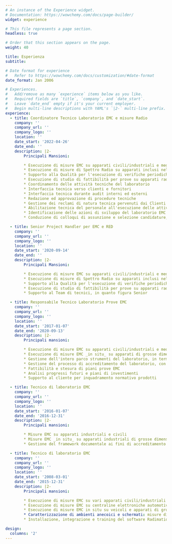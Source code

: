 ```yaml
---
# An instance of the Experience widget.
# Documentation: https://wowchemy.com/docs/page-builder/
widget: experience

# This file represents a page section.
headless: true

# Order that this section appears on the page.
weight: 40

title: Esperienza
subtitle:

# Date format for experience
#   Refer to https://wowchemy.com/docs/customization/#date-format
date_format: Jan 2006

# Experiences.
#   Add/remove as many `experience` items below as you like.
#   Required fields are `title`, `company`, and `date_start`.
#   Leave `date_end` empty if it's your current employer.
#   Begin multi-line descriptions with YAML's `|2-` multi-line prefix.
experience:
  - title: Coordinatore Tecnico Laboratorio EMC e misure Radio
    company: ''
    company_url: ''
    company_logo: ''
    location: ''
    date_start: '2022-04-26'
    date_end: ''
    description: |2-
        Principali Mansioni:

        * Esecuzione di misure EMC su apparati civili/industriali e medicali
        * Esecuzione di misure di Spettro Radio su apparati inclusi nella direttiva RED
        * Supporto alla Qualità per l'esecuzione di verifiche periodiche, aggiornamento procedure e tarature della strumentazione
        * Esecuzione di studio di fattibilità per prove su apparati radio secondo la direttiva RED
        * Coordinamento delle attività tecniche del laboratorio
        * Interfaccia tecnica verso clienti e fornitori
        * Interfaccia tecnica durante audit interni ed esterni
        * Redazione ed approvazione di procedure tecniche
        * Gestione dei reclami di natura tecnica pervenuti dai Clienti
        * Abilitazione tecnica del personale all'esecuzione delle attivita' di misura tramite corsi di formazione personalizzati
        * Identificazione delle azioni di sviluppo del laboratorio EMC
        * Conduzione di colloqui di assunzione e selezione candidature, con particolare focus sulla preparazione tecnica del candidato

  - title: Senior Project Handler per EMC e RED
    company: ''
    company_url: ''
    company_logo: ''
    location: ''
    date_start: '2020-09-14'
    date_end: ''
    description: |2-
        Principali Mansioni:

        * Esecuzione di misure EMC su apparati civili/industriali e medicali
        * Esecuzione di misure di Spettro Radio su apparati inclusi nella direttiva RED
        * Supporto alla Qualità per l'esecuzione di verifiche periodiche, aggiornamento procedure e tarature della strumentazione
        * Esecuzione di studio di fattibilità per prove su apparati radio secondo la direttiva RED
        * Supporto al Team di tecnici, in quanto figura Senior

  - title: Responsabile Tecnico Laboratorio Prove EMC
    company: ''
    company_url: ''
    company_logo: ''
    location: ''
    date_start: '2017-01-07'
    date_end: '2020-09-13'
    description: |2-
        Principali mansioni:

        * Esecuzione di misure EMC su apparati civili/industriali e medicali
        * Esecuzione di misure EMC _in situ_ su apparati di grosse dimensioni
        * Gestione dell'intero parco strumenti del laboratorio, in termini di tarature interne, tarature esterne, verifiche periodiche, prove in doppio
        * Gestione del processo di accreditamento del laboratorio, con aggiornamento delle procedure operative e delle valutazioni dell'incertezza per le varie prove
        * Fattibilità e stesura di piani prove EMC
        * Analisi progressi futuri e piani di investimenti
        * Supporto al cliente per inquadramento normativo prodotti

  - title: Tecnico di laboratorio EMC
    company: ''
    company_url: ''
    company_logo: ''
    location: ''
    date_start: '2016-01-07'
    date_end: '2016-12-31'
    description: |2-
        Principali mansioni:

        * Misure EMC su apparati industriali e civili
        * Misure EMC _in situ_ su apparati industriali di grosse dimensioni
        * Gestione del framework documentale ai fini di accreditamento

  - title: Tecnico di laboratorio EMC
    company: ''
    company_url: ''
    company_logo: ''
    location: ''
    date_start: '2008-03-01'
    date_end: '2015-12-31'
    description: |2-
        Principali mansioni:

        * Esecuzione di misure EMC su vari apparati civili/industriali
        * Esecuzione di misure EMC su centraline elettroniche automotive, sotto omologazione dell'allora Ministero dei Trasporti (ora Ministero dello Sviluppo Economico)
        * Esecuzione di misure EMC in situ su veicoli e apparati di grosse dimensioni
        * Caratterizzazione di ambienti anecoici e schermati: misure di NSA, FSNSA, SVSWR, Efficienza di Schermatura
        * Installazione, integrazione e training del software Radimation, presso vari laboratori, anche di complessità elevata. Supporto di primo livello ai clienti.

design:
  columns: '2'
---
```

